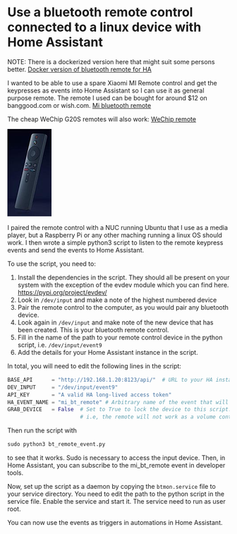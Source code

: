 # Use a bluetooth remote control connected to a linux device with Home Assistant

NOTE: There is a dockerized version here that might suit some persons better. [Docker version of bluetooth remote for HA](https://github.com/tjntomas/Send-blueotooth-remote-event-to-Home-Assistant)

I wanted to be able to use a spare Xiaomi MI Remote control and get the keypresses as events into Home Assistant so I can use it as general purpose remote. The remote I used can be bought for around $12 on banggood.com or wish.com.  [Mi bluetooth remote](https://www.wish.com/product/5f9a27f4f2a9e4083c908f7b?share=web) 

The cheap WeChip G20S remotes will also work: [WeChip remote](https://www.amazon.es/WeChip-Control-remoto-Nvidia-Android/dp/B08XZJ2MJQ/ref=asc_df_B08XZJ2MJQ/?tag=googshopes-21&linkCode=df0&hvadid=469288960989&hvpos=&hvnetw=g&hvrand=8317823509956761770&hvpone=&hvptwo=&hvqmt=&hvdev=c&hvdvcmdl=&hvlocint=&hvlocphy=1005424&hvtargid=pla-1211951857610&psc=1) 

![MM](/miremote.jpg)

I paired the remote control with a NUC running Ubuntu that I use as a media player, but a Raspberry Pi or any other maching running a linux OS should work. I then wrote a simple python3 script to listen to the remote keypress events and send the events to Home Assistant.

To use the script, you need to:
1. Install the dependencies in the script. They should all be present on your system with the exception of the evdev module which you can find here. https://pypi.org/project/evdev/
1. Look in `/dev/input` and make a note of the highest numbered device
2. Pair the remote control to the computer, as you would pair any bluetooth device.
3. Look again in `/dev/input` and make note of the new device that has been created. This is your bluetooth remote control.
4. Fill in the name of the path to your remote control device in the python script, i.e. `/dev/input/event9`
5. Add the details for your Home Assistant instance in the script.

In total, you will need to edit the following lines in the script:
````python
BASE_API      = "http://192.168.1.20:8123/api/"  # URL to your HA instance.
DEV_INPUT     = "/dev/input/event9"             
API_KEY       = "A valid HA long-lived access token"
HA_EVENT_NAME = "mi_bt_remote" # Arbitrary name of the event that will get fired.
GRAB_DEVICE   = False  # Set to True to lock the device to this script. The system will not receive any events from the device.
                       # i.e, the remote will not work as a volume control by default.
````

Then run the script with 
````python
sudo python3 bt_remote_event.py
````
to see that it works. Sudo is necessary to access the input device. Then, in Home Assistant, you can subscribe to the mi_bt_remote event in developer tools.

Now, set up the script as a daemon by copying the `btmon.service` file to your service directory. You need to edit the path to the python script in the service file. Enable the service and start it. The service need to run as user root.

You can now use the events as triggers in automations in Home Assistant.
